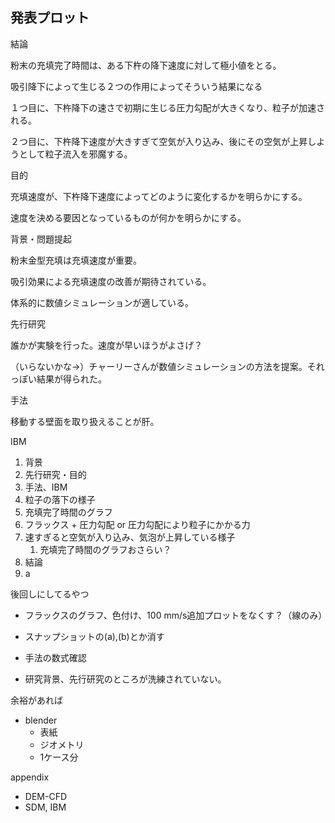 ## 発表プロット



結論

粉末の充填完了時間は、ある下杵の降下速度に対して極小値をとる。

吸引降下によって生じる２つの作用によってそういう結果になる

１つ目に、下杵降下の速さで初期に生じる圧力勾配が大きくなり、粒子が加速される。

２つ目に、下杵降下速度が大きすぎて空気が入り込み、後にその空気が上昇しようとして粒子流入を邪魔する。



目的

充填速度が、下杵降下速度によってどのように変化するかを明らかにする。

速度を決める要因となっているものが何かを明らかにする。



背景・問題提起

粉末金型充填は充填速度が重要。

吸引効果による充填速度の改善が期待されている。

体系的に数値シミュレーションが適している。



先行研究

誰かが実験を行った。速度が早いほうがよさげ？

（いらないかな→）チャーリーさんが数値シミュレーションの方法を提案。それっぽい結果が得られた。



手法

移動する壁面を取り扱えることが肝。

IBM





1. 背景
2. 先行研究・目的
3. 手法、IBM
4. 粒子の落下の様子
5. 充填完了時間のグラフ
6. フラックス + 圧力勾配 or 圧力勾配により粒子にかかる力
7. 速すぎると空気が入り込み、気泡が上昇している様子
   1. 充填完了時間のグラフおさらい？
8. 結論
9. a





後回しにしてるやつ

* フラックスのグラフ、色付け、100 mm/s追加プロットをなくす？（線のみ）
* スナップショットの(a),(b)とか消す
* 手法の数式確認



* 研究背景、先行研究のところが洗練されていない。



余裕があれば

* blender
  * 表紙
  * ジオメトリ
  * 1ケース分



appendix

* DEM-CFD
* SDM, IBM
